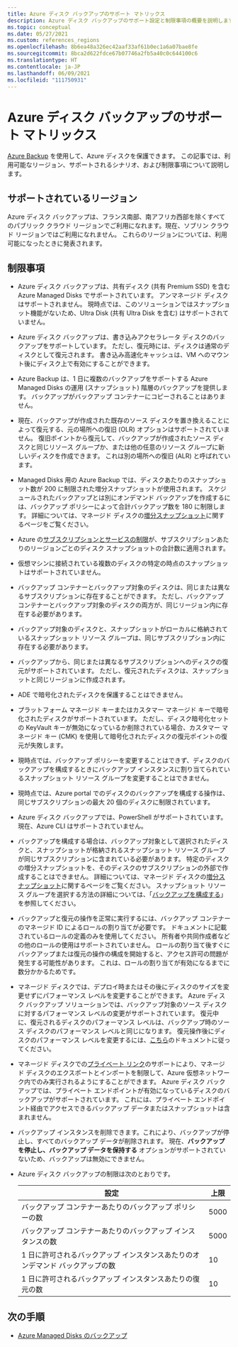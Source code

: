 ```yaml
---
title: Azure ディスク バックアップのサポート マトリックス
description: Azure ディスク バックアップのサポート設定と制限事項の概要を説明します。
ms.topic: conceptual
ms.date: 05/27/2021
ms.custom: references_regions
ms.openlocfilehash: 8b6ea48a326ec42aaf33af61b0ec1a6a07bae8fe
ms.sourcegitcommit: 8bca2d622fdce67b07746a2fb5a40c0c644100c6
ms.translationtype: HT
ms.contentlocale: ja-JP
ms.lasthandoff: 06/09/2021
ms.locfileid: "111750931"
---
```

# <a name="azure-disk-backup-support-matrix"></a>Azure ディスク バックアップのサポート マトリックス

[Azure Backup](./backup-overview.md) を使用して、Azure ディスクを保護できます。 この記事では、利用可能なリージョン、サポートされるシナリオ、および制限事項について説明します。

## <a name="supported-regions"></a>サポートされているリージョン

Azure ディスク バックアップは、フランス南部、南アフリカ西部を除くすべてのパブリック クラウド リージョンでご利用になれます。現在、ソブリン クラウド リージョンではご利用になれません。 これらのリージョンについては、利用可能になったときに発表されます。

## <a name="limitations"></a>制限事項

- Azure ディスク バックアップは、共有ディスク (共有 Premium SSD) を含む Azure Managed Disks でサポートされています。 アンマネージド ディスクはサポートされません。 現時点では、このソリューションではスナップショット機能がないため、Ultra Disk (共有 Ultra Disk を含む) はサポートされていません。

- Azure ディスク バックアップは、書き込みアクセラレータ ディスクのバックアップをサポートしています。 ただし、復元時には、ディスクは通常のディスクとして復元されます。 書き込み高速化キャッシュは、VM へのマウント後にディスク上で有効にすることができます。

- Azure Backup は、1 日に複数のバックアップをサポートする Azure Managed Disks の運用 (スナップショット) 階層のバックアップを提供します。 バックアップがバックアップ コンテナーにコピーされることはありません。

- 現在、バックアップが作成された既存のソース ディスクを置き換えることによって復元する、元の場所への復旧 (OLR) オプションはサポートされていません。 復旧ポイントから復元して、バックアップが作成されたソース ディスクと同じリソース グループか、または他の任意のリソース グループに新しいディスクを作成できます。 これは別の場所への復旧 (ALR) と呼ばれています。

- Managed Disks 用の Azure Backup では、ディスクあたりのスナップショット数が 200 に制限された増分スナップショットが使用されます。 スケジュールされたバックアップとは別にオンデマンド バックアップを作成するには、バックアップ ポリシーによって合計バックアップ数を 180 に制限します。 詳細については、マネージド ディスクの[増分スナップショット](../virtual-machines/disks-incremental-snapshots.md#restrictions)に関するページをご覧ください。

- Azure の[サブスクリプションとサービスの制限](../azure-resource-manager/management/azure-subscription-service-limits.md#virtual-machine-disk-limits)が、サブスクリプションあたりのリージョンごとのディスク スナップショットの合計数に適用されます。

- 仮想マシンに接続されている複数のディスクの特定の時点のスナップショットはサポートされていません。

- バックアップ コンテナーとバックアップ対象のディスクは、同じまたは異なるサブスクリプションに存在することができます。 ただし、バックアップ コンテナーとバックアップ対象のディスクの両方が、同じリージョン内に存在する必要があります。

- バックアップ対象のディスクと、スナップショットがローカルに格納されているスナップショット リソース グループは、同じサブスクリプション内に存在する必要があります。

- バックアップから、同じまたは異なるサブスクリプションへのディスクの復元がサポートされています。 ただし、復元されたディスクは、スナップショットと同じリージョンに作成されます。

- ADE で暗号化されたディスクを保護することはできません。

- プラットフォーム マネージド キーまたはカスタマー マネージド キーで暗号化されたディスクがサポートされています。 ただし、ディスク暗号化セットの KeyVault キーが無効になっているか削除されている場合、カスタマー マネージド キー (CMK) を使用して暗号化されたディスクの復元ポイントの復元が失敗します。

- 現時点では、バックアップ ポリシーを変更することはできず、ディスクのバックアップを構成するときにバックアップ インスタンスに割り当てられているスナップショット リソース グループを変更することはできません。

- 現時点では、Azure portal でのディスクのバックアップを構成する操作は、同じサブスクリプションの最大 20 個のディスクに制限されています。

- Azure ディスク バックアップでは、PowerShell がサポートされています。 現在、Azure CLI はサポートされていません。

- バックアップを構成する場合は、バックアップ対象として選択されたディスクと、スナップショットが格納されるスナップショット リソース グループが同じサブスクリプションに含まれている必要があります。 特定のディスクの増分スナップショットを、そのディスクのサブスクリプションの外部で作成することはできません。 詳細については、マネージド ディスクの[増分スナップショット](../virtual-machines/disks-incremental-snapshots.md#restrictions)に関するページをご覧ください。 スナップショット リソース グループを選択する方法の詳細については、「[バックアップを構成する](backup-managed-disks.md#configure-backup)」を参照してください。

- バックアップと復元の操作を正常に実行するには、バックアップ コンテナーのマネージド ID によるロールの割り当てが必要です。 ドキュメントに記載されているロールの定義のみを使用してください。 所有者や共同作成者などの他のロールの使用はサポートされていません。 ロールの割り当て後すぐにバックアップまたは復元の操作の構成を開始すると、アクセス許可の問題が発生する可能性があります。 これは、ロールの割り当てが有効になるまでに数分かかるためです。

- マネージド ディスクでは、デプロイ時またはその後にディスクのサイズを変更せずにパフォーマンス レベルを変更することができます。 Azure ディスク バックアップ ソリューションでは、バックアップ対象のソース ディスクに対するパフォーマンス レベルの変更がサポートされています。 復元中に、復元されるディスクのパフォーマンス レベルは、バックアップ時のソース ディスクのパフォーマンス レベルと同じになります。 復元操作後にディスクのパフォーマンス レベルを変更するには、[こちら](../virtual-machines/disks-performance-tiers-portal.md)のドキュメントに従ってください。

- マネージド ディスクでの[プライベート リンク](../virtual-machines/disks-enable-private-links-for-import-export-portal.md)のサポートにより、マネージド ディスクのエクスポートとインポートを制限して、Azure 仮想ネットワーク内でのみ実行されるようにすることができます。 Azure ディスク バックアップでは、プライベート エンドポイントが有効になっているディスクのバックアップがサポートされています。 これには、プライベート エンドポイント経由でアクセスできるバックアップ データまたはスナップショットは含まれません。

- バックアップ インスタンスを削除できます。これにより、バックアップが停止し、すべてのバックアップ データが削除されます。 現在、**バックアップを停止し、バックアップ データを保持する** オプションがサポートされていないため、バックアップは無効にできません。

- Azure ディスク バックアップの制限は次のとおりです。
    
    | 設定 | 上限 |
    | --- | --- |
    | バックアップ コンテナーあたりのバックアップ ポリシーの数 | 5000 |
    | バックアップ コンテナーあたりのバックアップ インスタンスの数 | 5000 |
    | 1 日に許可されるバックアップ インスタンスあたりのオンデマンド バックアップの数 | 10 |
    | 1 日に許可されるバックアップ インスタンスあたりの復元の数 | 10 |

## <a name="next-steps"></a>次の手順

- [Azure Managed Disks のバックアップ](backup-managed-disks.md)